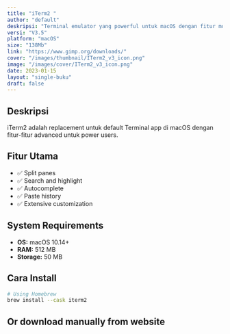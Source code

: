 ```yaml
---
title: "iTerm2 "
author: "default"
deskripsi: "Terminal emulator yang powerful untuk macOS dengan fitur modern"
versi: "V3.5"
platform: "macOS"
size: "138Mb"
link: "https://www.gimp.org/downloads/"
cover: "/images/thumbnail/ITerm2_v3_icon.png"
image: "/images/cover/ITerm2_v3_icon.png"
date: 2023-01-15
layout: "single-buku"
draft: false
---
```


## Deskripsi
iTerm2 adalah replacement untuk default Terminal app di macOS dengan fitur-fitur advanced untuk power users.

## Fitur Utama
- ✅ Split panes
- ✅ Search and highlight
- ✅ Autocomplete
- ✅ Paste history
- ✅ Extensive customization

## System Requirements
- **OS:** macOS 10.14+
- **RAM:** 512 MB
- **Storage:** 50 MB

## Cara Install
```bash
# Using Homebrew
brew install --cask iterm2
```
## Or download manually from website